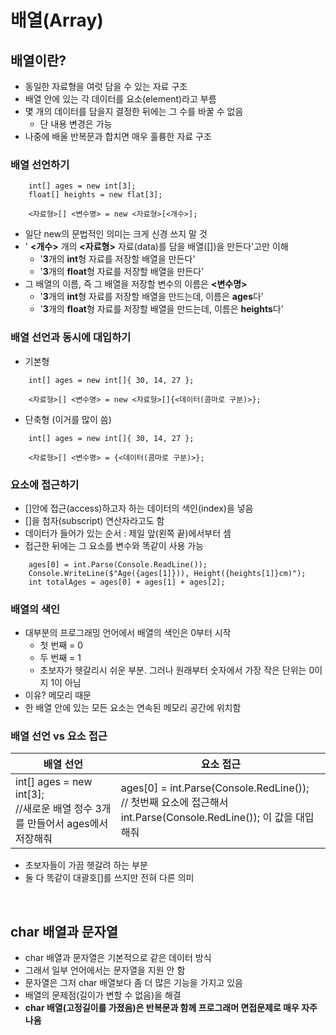 배열(Array)
=============

배열이란?
----

* 동일한 자료형을 여럿 담을 수 있는 자료 구조
* 배열 안에 있는 각 데이터를 요소(element)라고 부름
* 몇 개의 데이터를 담을지 결정한 뒤에는 그 수를 바꿀 수 없음
    * 단 내용 변경은 가능
* 나중에 배울 반복문과 합치면 매우 훌륭한 자료 구조

### 배열 선언하기
```
    int[] ages = new int[3];
    float[] heights = new flat[3];
```
```
    <자료형>[] <변수명> = new <자료형>[<개수>];
```
* 일단 new의 문법적인 의미는 크게 신경 쓰지 말 것
* ' **<개수>** 개의 **<자료형>** 자료(data)를 담을 배열([])을 만든다'고만 이해
    * '**3**개의 **int**형 자료를 저장할 배열을 만든다'
    * '**3**개의 **float**형 자료를 저장할 배열을 만든다'
* 그 배열의 이름, 즉 그 배열을 저장할 변수의 이름은 **<변수명>**
    * '**3**개의 **int**형 자료를 저장할 배열을 만드는데, 이름은 **ages**다'
    * '**3**개의 **float**형 자료를 저장할 배열을 만드는데, 이름은 **heights**다'

### 배열 선언과 동시에 대입하기
* 기본형
```
    int[] ages = new int[]{ 30, 14, 27 };
```
```
    <자료형>[] <변수명> = new <자료형>[]{<데이터(콤마로 구분)>};
```
* 단축형 (이거를 많이 씀)
```
    int[] ages = new int[]{ 30, 14, 27 };
```
```
    <자료형>[] <변수명> = {<데이터(콤마로 구분)>};
```

### 요소에 접근하기
* []안에 접근(access)하고자 하는 데이터의 색인(index)을 넣음
* []을 첨자(subscript) 연산자라고도 함
* 데이터가 들어가 있는 순서 : 제일 앞(왼쪽 끝)에서부터 셈
* 접근한 뒤에는 그 요소를 변수와 똑같이 사용 가능
```
    ages[0] = int.Parse(Console.ReadLine());
    Console.WriteLine($"Age({ages[1]})), Height({heights[1]}cm)");
    int totalAges = ages[0] + ages[1] + ages[2];
```

### 배열의 색인
* 대부분의 프로그래밍 언어에서 배열의 색인은 0부터 시작
    * 첫 번째 = 0
    * 두 번째 = 1
    * 초보자가 헷갈리시 쉬운 부분. 그러나 원래부터 숫자에서 가장 작은 단위는 0이지 1이 아님
* 이유? 메모리 때문
* 한 배열 안에 있는 모든 요소는 연속된 메모리 공간에 위치함

### 배열 선언 vs 요소 접근

|배열 선언|요소 접근|
|--------|---------|
|int[] ages = new int[3];<br> //새로운 배열 정수 3개 를 만들어서 ages에서 저장해줘| ages[0] = int.Parse(Console.RedLine());<br> // 첫번째 요소에 접근해서  int.Parse(Console.RedLine()); 이 값을 대입해줘|
* 초보자들이 가끔 헷갈려 하는 부분
* 둘 다 똑같이 대괄호[]를 쓰지만 전혀 다른 의미


<br>

char 배열과 문자열
-----
* char 배열과 문자열은 기본적으로 같은 데이터 방식
* 그래서 일부 언어에서는 문자열을 지원 안 함
* 문자열은 그저 char 배열보다 좀 더 많은 기능을 가지고 있음
* 배열의 문제점(길이가 변할 수 없음)을 해결
* **char 배열(고정길이를 가졌음)은 반복문과 함께 프로그래머 면접문제로 매우 자주 나옴**